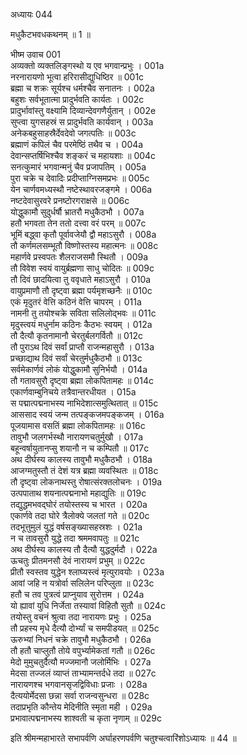 अध्यायः 044

मधुकैटभवधकथनम् ॥ 1 ॥

भीष्म उवाच 	001  
अव्यक्तो व्यक्तलिङ्गस्थो य एव भगवान्प्रभुः ।	001a  
नरनारायणो भूत्वा हरिरासीद्युधिष्ठिर ॥	001c  
ब्रह्मा च शक्रः सूर्यश्च धर्मश्चैव सनातनः ।	002a  
बहुशः सर्वभूतात्मा प्रादुर्भवति कार्यतः ।	002c  
प्रादुर्भावांस्तु वक्ष्यामि दिव्यान्देवगणैर्युतान् ।	002e  
सुप्त्वा युगसहस्रं स प्रादुर्भवति कार्यवान् ।	003a  
अनेकबहुसाहस्रैर्देवदेवो जगत्पतिः ॥	003c  
ब्रह्माणं कपिलं चैव परमेष्ठिं तथैव च ।	004a  
देवान्सप्तर्षिभिश्चैव शङ्करं च महायशाः ॥	004c  
सनत्कुमारं भगवान्मनुं चैव प्रजापतिम् ।	005a  
पुरा चक्रे च देवादिः प्रदीप्ताग्निसमप्रभः ॥	005c  
येन चार्णवमध्यस्थौ नष्टेस्थावरजङ्गमे ।	006a  
नष्टदेवासुरवरे प्रनष्टोरगराक्षसे ॥	006c  
योद्धुकामौ सुदुर्धर्षौ भ्रातरौ मधुकैठभौ ।	007a  
हतौ भगवता तेन ततो दत्त्वा वरं परम् ॥	007c  
भूमिं बद्ध्वा कृतौ पूर्वावजेयौ द्वौ महाऽसुरौ ।	008a  
तौ कर्णमलसम्भूतौ विष्णोस्तस्य महात्मनः ॥	008c  
महार्णवे प्रस्वपतः शैलराजसमौ स्थितौ ।	009a  
तौ विवेश स्वयं वायुर्ब्रह्मणा साधु चोदितः ॥	009c  
तौ दिवं छादयित्वा तु ववृधाते महाऽसुरौ ।	010a  
वायुप्रमाणौ तौ दृष्ट्वा ब्रह्मा पर्यमृशच्छनैः ॥	010c  
एकं मृदुतरं वेत्ति कठिनं वेत्ति चापरम् ।	011a  
नामनी तु तयोश्चक्रे सविता सलिलोद्भवः ॥	011c  
मृदुस्त्वयं मधुर्नाम कठिनः कैठभः स्वयम् ।	012a  
तौ दैत्यौ कृतनामानौ चेरतुर्बलगर्वितौ ॥	012c  
तौ पुराऽथ दिवं सर्वां प्राप्तौ राजन्महासुरौ ।	013a  
प्रच्छाद्याथ दिवं सर्वां चेरतुर्मधुकैठभौ ॥	013c  
सर्वमेकार्णवं लोकं योद्धुकामौ सुनिर्भयौ ।	014a  
तौ गतावसुरौ दृष्ट्वा ब्रह्मा लोकपितामहः ॥	014c  
एकार्णवाम्बुनिचये तत्रैवान्तरधीयत ।	015a  
स पद्मात्पद्मनाभस्य नाभिदेशात्समुत्थितात् ॥	015c  
आससाद स्वयं जन्म तत्पङ्कजमपङ्कजम् ।	016a  
पूजयामास वसतिं ब्रह्मा लोकपितामहः ॥	016c  
तावुभौ जलगर्भस्थौ नारायणचतुर्मुखौ ।	017a  
बहून्वर्षायुतानप्सु शयानौ न च कम्पितौ ॥	017c  
अथ दीर्घस्य कालस्य तावुभौ मधुकैठभौ ।	018a  
आजग्मतुस्तौ तं देशं यत्र ब्रह्मा व्यवस्थितः ॥	018c  
तौ दृष्ट्वा लोकनाथस्तु रोषात्संरक्तलोचनः ।	019a  
उत्पपाताथ शयनात्पद्मनाभो महाद्युतिः ॥	019c  
तद्युद्धमभवद्घोरं तयोस्तस्य च भारत ।	020a  
एकार्णवे तदा घोरे त्रैलोक्ये जलतां गते ॥	020c  
तदभूत्तुमुलं युद्धं वर्षसङ्ख्यासहस्रशः ।	021a  
न च तावसुरौ युद्धे तदा श्रममवापतुः ॥	021c  
अथ दीर्घस्य कालस्य तौ दैत्यौ युद्धदुर्मदौ ।	022a  
ऊचतुः प्रीतमनसौ देवं नारायणं प्रभुम् ॥	022c  
प्रीतौ स्वस्तव युद्धेन श्लाघ्यस्त्वं मृत्युरावयोः ।	023a  
आवां जहि न यत्रोर्वा सलिलेन परिप्लुता ॥	023c  
हतौ च तव पुत्रत्वं प्राप्नुयाव सुरोत्तम ।	024a  
यो ह्यावां युधि निर्जेता तस्यावां विहितौ सुतौ ॥	024c  
तयोस्तु वचनं श्रुत्वा तदा नारायणः प्रभुः ।	025a  
तौ प्रहस्य मृधे दैत्यौ दोर्भ्यां च समपीडयत् ॥	025c  
ऊरुभ्यां निधनं चक्रे तावुभौ मधुकैठभौ ।	026a  
तौ हतौ चाप्लुतौ तोये वपुर्भ्यामेकतां गतौ ॥	026c  
मेदो मुमुचतुर्दैत्यौ मज्जमानौ जलोर्मिभिः ।	027a  
मेदसा तज्जलं व्याप्तं ताभ्यामन्तर्दधे तदा ॥	027c  
नारायणश्च भगवानसृजद्विविधाः प्रजाः ।	028a  
दैत्ययोर्मेदसा छन्ना सर्वा राजन्वसुन्धरा ॥	028c  
तदाप्रभृति कौन्तेय मेदिनीति स्मृता मही ।	029a  
प्रभावात्पद्मनाभस्य शाश्वती च कृता नृणाम् ॥ 	029c  

इति श्रीमन्महाभारते सभापर्वणि अर्घाहरणपर्वणि चतुश्चत्वारिंशोऽध्यायः ॥ 44 ॥

